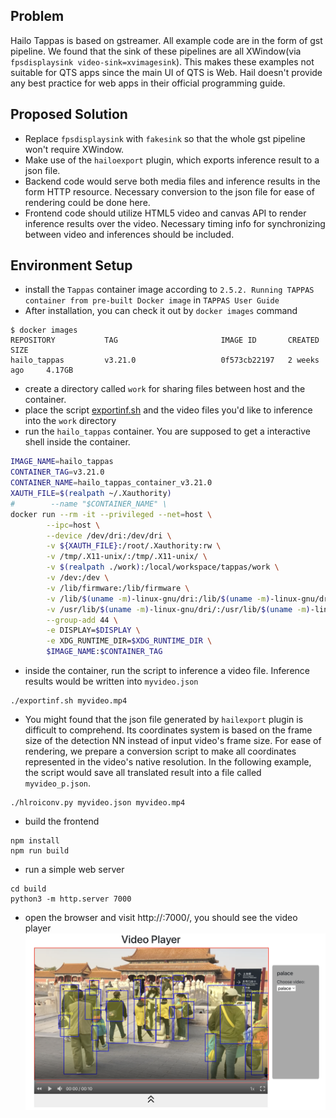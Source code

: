 ## Problem
Hailo Tappas is based on gstreamer.  All example code are in the form of gst pipeline.  We found that the sink of these pipelines are all XWindow(via `fpsdisplaysink video-sink=xvimagesink`).  This makes these examples not suitable for QTS apps since the main UI of QTS is Web.  Hail doesn't provide any best practice for web apps in their official programming guide.

## Proposed Solution
* Replace `fpsdisplaysink` with `fakesink` so that the whole gst pipeline won't require XWindow.
* Make use of the `hailoexport` plugin, which exports inference result to a json file.
* Backend code would serve both media files and inference results in the form HTTP resource.  Necessary conversion to the json file for ease of rendering could be done here.
* Frontend code should utilize HTML5 video and canvas API to render inference results over the video.  Necessary timing info for synchronizing between video and inferences should be included.

## Environment Setup
* install the `Tappas` container image according to `2.5.2. Running TAPPAS container from pre-built Docker image` in `TAPPAS User Guide`
* After installation, you can check it out by `docker images` command
```
$ docker images                                                                                              
REPOSITORY           TAG                       IMAGE ID       CREATED         SIZE   
hailo_tappas         v3.21.0                   0f573cb22197   2 weeks ago     4.17GB
```
* create a directory called `work` for sharing files between host and the container.
* place the script [exportinf.sh](exportinf.sh) and the video files you'd like to inference into the `work` directory
* run the `hailo_tappas` container.  You are supposed to get a interactive shell inside the container.
``` sh
IMAGE_NAME=hailo_tappas
CONTAINER_TAG=v3.21.0
CONTAINER_NAME=hailo_tappas_container_v3.21.0
XAUTH_FILE=$(realpath ~/.Xauthority)
#        --name "$CONTAINER_NAME" \
docker run --rm -it --privileged --net=host \
        --ipc=host \
        --device /dev/dri:/dev/dri \
        -v ${XAUTH_FILE}:/root/.Xauthority:rw \
        -v /tmp/.X11-unix/:/tmp/.X11-unix/ \
        -v $(realpath ./work):/local/workspace/tappas/work \
        -v /dev:/dev \
        -v /lib/firmware:/lib/firmware \
        -v /lib/$(uname -m)-linux-gnu/dri:/lib/$(uname -m)-linux-gnu/dri \
        -v /usr/lib/$(uname -m)-linux-gnu/dri/:/usr/lib/$(uname -m)-linux-gnu/dri/ \
        --group-add 44 \
        -e DISPLAY=$DISPLAY \
        -e XDG_RUNTIME_DIR=$XDG_RUNTIME_DIR \
        $IMAGE_NAME:$CONTAINER_TAG
```
* inside the container, run the script to inference a video file.  Inference results would be written into `myvideo.json` 
```
./exportinf.sh myvideo.mp4 
```

* You might found that the json file generated by `hailexport` plugin is difficult to comprehend.  Its coordinates system is based on the frame size of the detection NN instead of input video's frame size.  For ease of rendering, we prepare a conversion script to make all coordinates represented in the video's native resolution.  In the following example, the script would save all translated result into a file called `myvideo_p.json`.
```
./hlroiconv.py myvideo.json myvideo.mp4
```

* build the frontend
```
npm install
npm run build
```


* run a simple web server
```
cd build
python3 -m http.server 7000
```

* open the browser and visit http://<your hailo linux box>:7000/, you should see the video player
![hailorefpic](hailorefpic.png)
 
